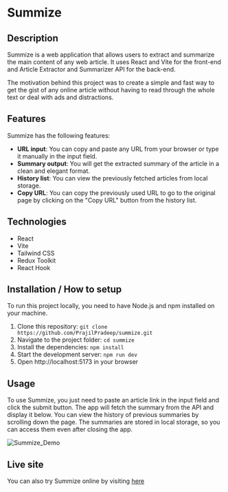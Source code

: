 # Summize

## Description

Summize is a web application that allows users to extract and summarize the main content of any web article. It uses React and Vite for the front-end and Article Extractor and Summarizer API for the back-end.

The motivation behind this project was to create a simple and fast way to get the gist of any online article without having to read through the whole text or deal with ads and distractions.

## Features

Summize has the following features:

- **URL input**: You can copy and paste any URL from your browser or type it manually in the input field.
- **Summary output**: You will get the extracted summary of the article in a clean and elegant format.
- **History list**: You can view the previously fetched articles from local storage.
- **Copy URL**: You can copy the previously used URL to go to the original page by clicking on the "Copy URL" button from the history list.

## Technologies

- React
- Vite
- Tailwind CSS
- Redux Toolkit
- React Hook 

## Installation / How to setup

To run this project locally, you need to have Node.js and npm installed on your machine.

1. Clone this repository: `git clone https://github.com/PrajilPradeep/summize.git`
2. Navigate to the project folder: `cd summize`
3. Install the dependencies: `npm install`
4. Start the development server: `npm run dev`
5. Open http://localhost:5173 in your browser

## Usage

To use Summize, you just need to paste an article link in the input field and click the submit button. The app will fetch the summary from the API and display it below. You can view the history of previous summaries by scrolling down the page. The summaries are stored in local storage, so you can access them even after closing the app.

![Summize_Demo](https://github.com/PrajilPradeep/summize/assets/93212835/e82cf445-c37a-428d-b9b4-6d6a9e71ff93)

## Live site

You can also try Summize online by visiting [here](https://dulcet-cannoli-474da0.netlify.app/)
